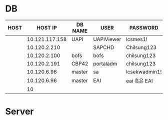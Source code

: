 # DB
| HOST | HOST IP        | DB NAME | USER       | PASSWORD      |
| ---- | -------------- | ------- | ---------- | ------------- |
|      | 10.121.117.158 | UAPI    | UAPIViewer | lcsmes1!      |
|      | 10.120.2.210   |         | SAPCHD     | Chilsung123   |
|      | 10.120.2.100   | bofs    | bofs       | chilsung123   |
|      | 10.120.2.191   | CBP42   | portaladm  | chilsung123   |
|      | 10.120.6.96    | master  | sa         | lcsekwadmin1! |
|      | 10.120.6.96    | master  | EAI        | eai 혹은 EAI  |
|      | 10               |         |            |               |

# Server